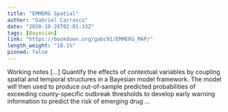 ```yaml
---
title: "EMMERG Spatial"
author: "Gabriel Carrasco"
date: "2020-10-28T02:01:33Z"
tags: [Bayesian]
link: "https://bookdown.org/gabc91/EMMERG_MAP/"
length_weight: "18.1%"
pinned: false
---
```


Working notes [...] Quantify the effects of contextual variables by coupling spatial and temporal structures in a Bayesian model framework. The model will then used to produce out-of-sample predicted probabilities of exceeding county-specific outbreak thresholds to develop early warning information to predict the risk of emerging drug ...
